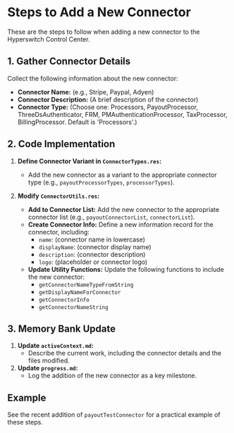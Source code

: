 # Steps to Add a New Connector

These are the steps to follow when adding a new connector to the Hyperswitch Control Center.

## 1. Gather Connector Details

Collect the following information about the new connector:

- **Connector Name:** (e.g., Stripe, Paypal, Adyen)
- **Connector Description:** (A brief description of the connector)
- **Connector Type:** (Choose one: Processors, PayoutProcessor, ThreeDsAuthenticator, FRM, PMAuthenticationProcessor, TaxProcessor, BillingProcessor. Default is 'Processors'.)

## 2. Code Implementation

1.  **Define Connector Variant in `ConnectorTypes.res`:**

    - Add the new connector as a variant to the appropriate connector type (e.g., `payoutProcessorTypes`, `processorTypes`).

2.  **Modify `ConnectorUtils.res`:**
    - **Add to Connector List:** Add the new connector to the appropriate connector list (e.g., `payoutConnectorList`, `connectorList`).
    - **Create Connector Info:** Define a new information record for the connector, including:
      - `name`: (connector name in lowercase)
      - `displayName`: (connector display name)
      - `description`: (connector description)
      - `logo`: (placeholder or connector logo)
    - **Update Utility Functions:** Update the following functions to include the new connector:
      - `getConnectorNameTypeFromString`
      - `getDisplayNameForConnector`
      - `getConnectorInfo`
      - `getConnectorNameString`

## 3. Memory Bank Update

1.  **Update `activeContext.md`:**
    - Describe the current work, including the connector details and the files modified.
2.  **Update `progress.md`:**
    - Log the addition of the new connector as a key milestone.

## Example

See the recent addition of `payoutTestConnector` for a practical example of these steps.
